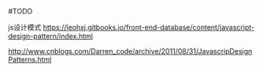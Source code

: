 #TODO

js设计模式
https://leohxj.gitbooks.io/front-end-database/content/javascript-design-pattern/index.html

http://www.cnblogs.com/Darren_code/archive/2011/08/31/JavascripDesignPatterns.html

